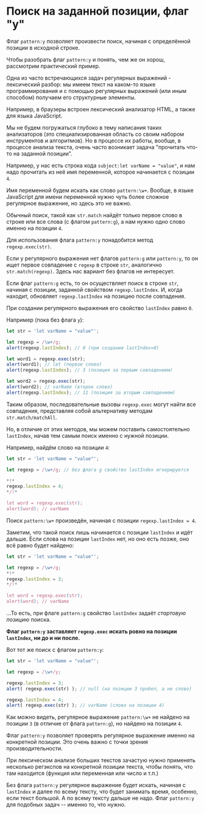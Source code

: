 # Поиск на заданной позиции, флаг "y"

Флаг `pattern:y` позволяет произвести поиск, начиная с определённой позиции в исходной строке.

Чтобы разобрать флаг `pattern:y` и понять, чем же он хорош, рассмотрим практический пример.

Одна из часто встречающихся задач регулярных выражений - лексический разбор: мы имеем текст на каком-то языке программирования и с помощью регулярных выражений (или иным способом) получаем его структурные элементы.

Например, в браузеры встроен лексический анализатор HTML, а также для языка JavaScript.

Мы не будем погружаться глубоко в тему написания таких анализаторов (это специализированная область со своим набором инструментов и алгоритмов). Но в процессе их работы, вообще, в процессе анализа текста, очень часто возникает задача "прочитать что-то на заданной позиции".

Например, у нас есть строка кода `subject:let varName = "value"`, и нам надо прочитать из неё имя переменной, которое начинается с позиции `4`.

Имя переменной будем искать как слово `pattern:\w+`. Вообще, в языке JavaScript для имени переменной нужно чуть более сложное регулярное выражение, но здесь это не важно.

Обычный поиск, такой как `str.match` найдёт только первое слово в строке или все слова (с флагом `pattern:g`), а нам нужно одно слово именно на позиции `4`.

Для использования флага `pattern:y` понадобится метод `regexp.exec(str)`.

Если у регулярного выражения нет флагов `pattern:g` или `pattern:y`, то он ищет первое совпадение с `regexp` в строке `str`, аналогично `str.match(regexp)`. Здесь нас вариант без флагов не интересует.

Если флаг `pattern:g` есть, то он осуществляет поиск в строке `str`, начиная с позиции, заданной свойством `regexp.lastIndex`. И, когда находит, обновляет `regexp.lastIndex` на позицию после совпадения.

При создании регулярного выражения его свойство `lastIndex` равно `0`.

Например (пока без флага `y`):

```js run
let str = 'let varName = "value"';

let regexp = /\w+/g;
alert(regexp.lastIndex); // 0 (при создании lastIndex=0)

let word1 = regexp.exec(str);
alert(word1); // let (первое слово)
alert(regexp.lastIndex); // 3 (позиция за первым совпадением)

let word2 = regexp.exec(str);
alert(word2); // varName (второе слово)
alert(regexp.lastIndex); // 11 (позиция за вторым совпадением)
```

Таким образом, последовательные вызовы `regexp.exec` могут найти все совпадения, представляя собой альтернативу методам `str.match/matchAll`.

Но, в отличие от этих методов, мы можем поставить самостоятельно `lastIndex`, начав тем самым поиск именно с нужной позиции.

Например, найдём слово на позиции `4`:

```js run
let str = 'let varName = "value"';

let regexp = /\w+/g; // без флага g свойство lastIndex игнорируется

*!*
regexp.lastIndex = 4;
*/!*

let word = regexp.exec(str);
alert(word); // varName
```

Поиск `pattern:\w+` произведён, начиная с позиции `regexp.lastIndex = 4`.

Заметим, что такой поиск лишь начинается с позиции `lastIndex` и идёт дальше. Если слова на позиции `lastIndex` нет, но оно есть позже, оно всё равно будет найдено:

```js run
let str = 'let varName = "value"';

let regexp = /\w+/g;
*!*
regexp.lastIndex = 3;
*/!*

let word = regexp.exec(str);
alert(word); // varName
```

...То есть, при флаге `pattern:g` свойство `lastIndex` задаёт *стартовую позицию* поиска.

**Флаг `pattern:y` заставляет `regexp.exec` искать ровно на позиции `lastIndex`, ни до и ни после.**

Вот тот же поиск с флагом `pattern:y`:

```js run
let str = 'let varName = "value"';

let regexp = /\w+/y;

regexp.lastIndex = 3;
alert( regexp.exec(str) ); // null (на позиции 3 пробел, а не слово)

regexp.lastIndex = 4;
alert( regexp.exec(str) ); // varName (слово на позиции 4)
```

Как можно видеть, регулярное выражение `pattern:\w+` не найдено на позиции `3` (в отличие от флага `pattern:g`), но найдено на позиции `4`.

Флаг `pattern:y` позволяет проверять регулярное выражение именно на конкретной позиции. Это очень важно с точки зрения производительности.

При лексическом анализе больших текстов зачастую нужно применять несколько регэкспов на конкретной позиции текста, чтобы понять, что там находится (функция или переменная или число и т.п.)

Без флага `pattern:y` регулярное выражение будет искать, начиная с `lastIndex` и далее по всему тексту, что будет занимать время, особенно, если текст большой. А по всему тексту дальше не надо. Флаг `pattern:y` для подобных задач -- именно то, что нужно.
